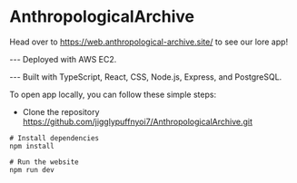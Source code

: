 # AnthropologicalArchive

Head over to https://web.anthropological-archive.site/ to see our lore app!

--- Deployed with AWS EC2.

--- Built with TypeScript, React, CSS, Node.js, Express, and PostgreSQL. 



To open app locally, you can follow these simple steps:

- Clone the repository
https://github.com/jigglypuffnyoi7/AnthropologicalArchive.git

```
# Install dependencies
npm install

# Run the website
npm run dev
```

